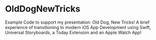 # OldDogNewTricks
Example Code to support my presentation: Old Dog, New Tricks! A brief experience of transitioning to modern iOS App Development using Swift, Universal Storyboards, a Today Extension and an Apple Watch App!
